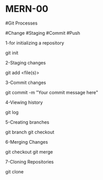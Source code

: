 # MERN-00

#Git Processes

#Change
#Staging
#Commit
#Push

1-for initializing a repository

git init

2-Staging changes

git add <file(s)>

3-Commit changes

git commit -m "Your commit message here"

4-Viewing history

git log

5-Creating branches

git branch <branch-name>
git checkout <branch-name>


6-Merging Changes

git checkout <target-branch>
git merge <source-branch>

7-Cloning Repositories

git clone <repository-url>

